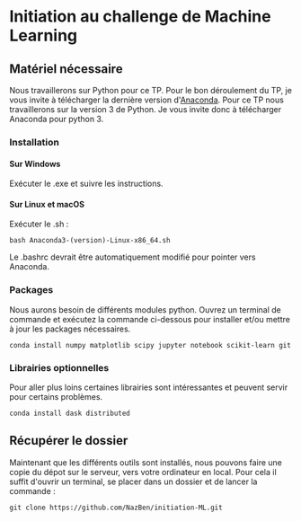 # Initiation au challenge de Machine Learning

## Matériel nécessaire

Nous travaillerons sur Python pour ce TP. Pour le bon déroulement du TP, je vous invite à télécharger la dernière version d'[Anaconda](https://www.continuum.io/Downloads). Pour ce TP nous travaillerons sur la version 3 de Python. Je vous invite donc à télécharger Anaconda pour python 3.

### Installation 

#### Sur Windows

Exécuter le .exe et suivre les instructions.

#### Sur Linux et macOS

Exécuter le .sh :

```
bash Anaconda3-(version)-Linux-x86_64.sh 
```

Le .bashrc devrait être automatiquement modifié pour pointer vers Anaconda.

### Packages

Nous aurons besoin de différents modules python. Ouvrez un terminal de commande et exécutez la commande ci-dessous pour installer et/ou mettre à jour les packages nécessaires.

``` 
conda install numpy matplotlib scipy jupyter notebook scikit-learn git
```

### Librairies optionnelles

Pour aller plus loins certaines librairies sont intéressantes et peuvent servir pour certains problèmes.

```
conda install dask distributed 
```

## Récupérer le dossier

Maintenant que les différents outils sont installés, nous pouvons faire une copie du dépot sur le serveur, vers votre ordinateur en local. Pour cela il suffit d'ouvrir un terminal, se placer dans un dossier et de lancer la commande :

```
git clone https://github.com/NazBen/initiation-ML.git
```
